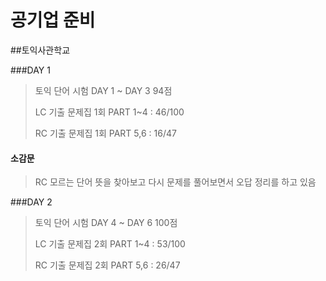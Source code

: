 # 공기업 준비

##토익사관학교
>
###DAY 1
> 토익 단어 시험 DAY 1 ~ DAY 3 94점
> 
> LC 기출 문제집 1회 PART 1~4 : 46/100
> 
> RC 기출 문제집 1회 PART 5,6 : 16/47
>
> 
#### 소감문
> RC 모르는 단어 뜻을 찾아보고 다시 문제를 풀어보면서 오답 정리를 하고 있음
>  
###DAY 2
> 토익 단어 시험 DAY 4 ~ DAY 6 100점
>
> LC 기출 문제집 2회 PART 1~4 : 53/100
>
> RC 기출 문제집 2회 PART 5,6 : 26/47
>
